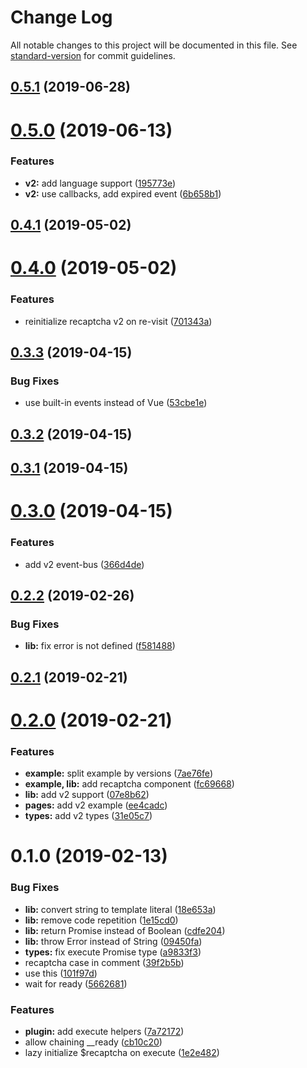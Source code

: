 # Change Log

All notable changes to this project will be documented in this file. See [standard-version](https://github.com/conventional-changelog/standard-version) for commit guidelines.

<a name="0.5.1"></a>
## [0.5.1](https://github.com/nuxt-community/recaptcha-module/compare/v0.5.0...v0.5.1) (2019-06-28)



<a name="0.5.0"></a>
# [0.5.0](https://github.com/nuxt-community/recaptcha-module/compare/v0.4.1...v0.5.0) (2019-06-13)


### Features

* **v2:** add language support ([195773e](https://github.com/nuxt-community/recaptcha-module/commit/195773e))
* **v2:** use callbacks, add expired event ([6b658b1](https://github.com/nuxt-community/recaptcha-module/commit/6b658b1))



<a name="0.4.1"></a>
## [0.4.1](https://github.com/nuxt-community/recaptcha-module/compare/v0.4.0...v0.4.1) (2019-05-02)



<a name="0.4.0"></a>
# [0.4.0](https://github.com/nuxt-community/recaptcha-module/compare/v0.3.3...v0.4.0) (2019-05-02)


### Features

* reinitialize recaptcha v2 on re-visit ([701343a](https://github.com/nuxt-community/recaptcha-module/commit/701343a))



<a name="0.3.3"></a>
## [0.3.3](https://github.com/nuxt-community/recaptcha-module/compare/v0.3.2...v0.3.3) (2019-04-15)


### Bug Fixes

* use built-in events instead of Vue ([53cbe1e](https://github.com/nuxt-community/recaptcha-module/commit/53cbe1e))



<a name="0.3.2"></a>
## [0.3.2](https://github.com/nuxt-community/recaptcha-module/compare/v0.3.1...v0.3.2) (2019-04-15)



<a name="0.3.1"></a>
## [0.3.1](https://github.com/nuxt-community/recaptcha-module/compare/v0.3.0...v0.3.1) (2019-04-15)



<a name="0.3.0"></a>
# [0.3.0](https://github.com/nuxt-community/recaptcha-module/compare/v0.2.2...v0.3.0) (2019-04-15)


### Features

* add v2 event-bus ([366d4de](https://github.com/nuxt-community/recaptcha-module/commit/366d4de))



<a name="0.2.2"></a>
## [0.2.2](https://github.com/nuxt-community/recaptcha-module/compare/v0.2.1...v0.2.2) (2019-02-26)


### Bug Fixes

* **lib:** fix error is not defined ([f581488](https://github.com/nuxt-community/recaptcha-module/commit/f581488))



<a name="0.2.1"></a>
## [0.2.1](https://github.com/nuxt-community/recaptcha-module/compare/v0.2.0...v0.2.1) (2019-02-21)



<a name="0.2.0"></a>
# [0.2.0](https://github.com/nuxt-community/recaptcha/compare/v0.1.0...v0.2.0) (2019-02-21)


### Features

* **example:** split example by versions ([7ae76fe](https://github.com/nuxt-community/recaptcha/commit/7ae76fe))
* **example, lib:** add recaptcha component ([fc69668](https://github.com/nuxt-community/recaptcha/commit/fc69668))
* **lib:** add v2 support ([07e8b62](https://github.com/nuxt-community/recaptcha/commit/07e8b62))
* **pages:** add v2 example ([ee4cadc](https://github.com/nuxt-community/recaptcha/commit/ee4cadc))
* **types:** add v2 types ([31e05c7](https://github.com/nuxt-community/recaptcha/commit/31e05c7))



<a name="0.1.0"></a>
# 0.1.0 (2019-02-13)


### Bug Fixes

* **lib:** convert string to template literal ([18e653a](https://github.com/nuxt-community/recaptcha/commit/18e653a))
* **lib:** remove code repetition ([1e15cd0](https://github.com/nuxt-community/recaptcha/commit/1e15cd0))
* **lib:** return Promise instead of Boolean ([cdfe204](https://github.com/nuxt-community/recaptcha/commit/cdfe204))
* **lib:** throw Error instead of String ([09450fa](https://github.com/nuxt-community/recaptcha/commit/09450fa))
* **types:** fix execute Promise type ([a9833f3](https://github.com/nuxt-community/recaptcha/commit/a9833f3))
* recaptcha case in comment ([39f2b5b](https://github.com/nuxt-community/recaptcha/commit/39f2b5b))
* use this ([101f97d](https://github.com/nuxt-community/recaptcha/commit/101f97d))
* wait for ready ([5662681](https://github.com/nuxt-community/recaptcha/commit/5662681))


### Features

* **plugin:** add execute helpers ([7a72172](https://github.com/nuxt-community/recaptcha/commit/7a72172))
* allow chaining __ready ([cb10c20](https://github.com/nuxt-community/recaptcha/commit/cb10c20))
* lazy initialize $recaptcha on execute ([1e2e482](https://github.com/nuxt-community/recaptcha/commit/1e2e482))
